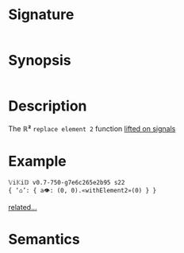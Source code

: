 # Signature
```vikid-signature
```

# Synopsis
```vikid-synopsis
```

# Description
The __ℝ²__ `replace element 2` function [lifted on signals](/refman/concepts/pure_functions)

# Example
```vikid-script
𝕍i𝕂i𝔻 v0.7-750-g7e6c265e2b95 s22
{ ‘⌂’: { a👁: (0, 0).«withElement2»(0) } }
```


[related...](https://en.wikipedia.org/wiki/Tuple)

# Semantics